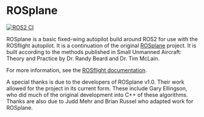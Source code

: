# ROSplane

[![ROS2 CI](https://github.com/rosflight/rosplane/actions/workflows/ros2-ci.yml/badge.svg)](https://github.com/rosflight/rosplane/actions/workflows/ros2-ci.yml)

ROSplane is a basic fixed-wing autopilot build around ROS2 for use with the ROSflight autopilot. It is a continuation of the original [ROSplane](https://github.com/byu-magicc/rosplane) project. It is built according to the methods published in Small Unmanned Aircraft: Theory and Practice by Dr. Randy Beard and Dr. Tim McLain.

For more information, see the [ROSflight documentation](https://docs.rosflight.org/git-main/user-guide/concepts/rosplane-overview/).

A special thanks is due to the developers of ROSplane v1.0. Their work allowed for the project in its current form.
These include Gary Ellingson, who did much of the original development into C++ of these algorithms.
Thanks are also due to Judd Mehr and Brian Russel who adapted work for ROSplane.
